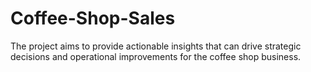 # Coffee-Shop-Sales
The project aims to provide actionable insights that can drive strategic decisions and operational improvements for the coffee shop business.
